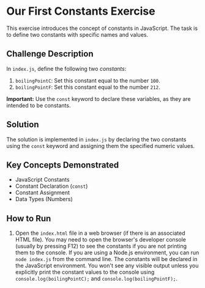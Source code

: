 # Our First Constants Exercise

This exercise introduces the concept of constants in JavaScript. The task is to define two constants with specific names and values.

## Challenge Description

In `index.js`, define the following two *constants*:

1.  `boilingPointC`: Set this constant equal to the number `100`.
2.  `boilingPointF`: Set this constant equal to the number `212`.

**Important:** Use the `const` keyword to declare these variables, as they are intended to be constants.

## Solution

The solution is implemented in `index.js` by declaring the two constants using the `const` keyword and assigning them the specified numeric values.

## Key Concepts Demonstrated

*   JavaScript Constants
*   Constant Declaration (`const`)
*   Constant Assignment
*   Data Types (Numbers)

## How to Run

1.  Open the `index.html` file in a web browser (if there is an associated HTML file). You may need to open the browser's developer console (usually by pressing F12) to see the constants if you are not printing them to the console. If you are using a Node.js environment, you can run `node index.js` from the command line. The constants will be declared in the JavaScript environment. You won't see any visible output unless you explicitly print the constant values to the console using `console.log(boilingPointC);` and `console.log(boilingPointF);`.
